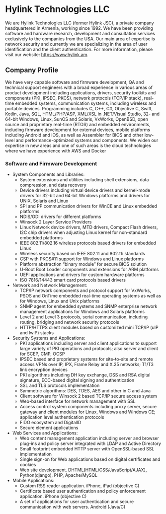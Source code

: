 # Hylink Technologies LLC

We are Hylink Technologies LLC (former Hylink JSC), a private company headquartered in Armenia, working since 1992. We have been providing software and hardware research, development and consultation services exclusively to the companies from the USA. Our main area of expertise is network security and currently we are specializing in the area of user identification and the client authentication. For more information, please visit our website: https://www.hylink.am.


## Company Profile
We have very capable software and firmware development, QA and technical support engineers with a broad experience in various areas of product development including applications, drivers, security toolkits and components (PKI, IPSEC, PKCS), network protocols (TCP/IP stack), real-time embedded systems, communication systems, including wireless and portable devices. Programming includes C, C++, C#, Objective C, Swift, Kotlin, Java, SQL, HTML/PHP/ASP, XML/XSL in .NET/Visual Studio, 32- and 64-bit Windows, Linux, SunOS and Solaris, VxWorks, OpenBSD, open source and proprietary real-time (RTOS) and embedded environments, including firmware development for external devices, mobile platforms including Android and iOS, as well as Assembler for BIOS and other low-level and performance-optimized systems and components. We widen our expertise in new areas and one of such areas is the cloud technologies where we have experience with AWS and Docker

### Software and Firmware Development
- System Components and Libraries:
  - System extensions and utilities including shell extensions, data compression, and data recovery
  - Device drivers including virtual device drivers and kernel-mode drivers for 32-bit and 64-bit Windows platforms and drivers for UNIX, Solaris and Linux
  - SPI and PP communication drivers for WinCE and Linux embedded platforms
  - NDIS/ODI drivers for different platforms
  - Winsock 2 Layer Service Providers
  - Linux Network device drivers, MTD drivers, Compact Flash drivers, I2C chip drivers when adjusting Linux kernel for non-standard embedded platforms
  - IEEE 802.11/802.16 wireless protocols based drivers for embedded Linux
  - Wireless security based on IEEE 802.11 and 802.11i standards
  - CSP with PKCS#11 support for Windows and Linux platforms
  - Platform abstraction “binary module” for secure BIOS solution
  - U-Boot Boot Loader components and extensions for ARM platforms
  - UEFI applications and drivers for custom hardware platforms
  - ISO 7816/14443 smart card protocols based drivers
- Network and Network Management:
  - TCP/IP network components and protocol support for VxWorks, PSOS and OnTime embedded real-time operating systems as well as for Windows, Linux and Unix platforms
  - SNMP agent for embedded systems and SNMP enterprise network management applications for Windows and Solaris platforms
  - Level 2 and Level 3 protocols, serial communication, including routing, bridging and network security protocols
  - HTTP/HTTPS client modules based on customized mini TCP/IP (uIP and lwIP) stacks
- Security Systems and Applications:
  - PKI applications including server and client applications to support large variety of PKI operations and protocols; also server and client for SCEP, CMP, OCSP
  - IPSEC based and proprietary systems for site-to-site and remote access VPNs over IP, IPX, Frame Relay and X.25 networks; T1/T3 link encryption devices
  - PKI algorithms including DH key exchange, DSS and RSA digital signature, ECC-based digital signing and authentication
  - SSL and TLS protocols implementation
  - Symmetric algorithms: DES, TDES, AES and other in C and Java
  - Client software for Winsock 2 based TCP/IP secure access system
  - Web-based interface for network management with SSL
  - Access control system components including proxy server, secure gateway and client modules for Linux, Windows and Windows CE; application level authentication protocols
  - FIDO ecosystem and DigitalID
  - Secure element applications
- Web Services and Applications:
  - Web content management application including server and browser plug-ins and policy server integrated with LDAP and Active Directory
  - Small footprint embedded HTTP server with OpenSSL-based SSL implementation
  - Single sign-on for Web applications based on digital certificates and cookies
  - Web site development. DHTML(HTML/CSS/JavaScript/AJAX), Python(django), PHP, Apache/MySQL
- Mobile Applications:
  - Custom RSS reader application. iPhone, iPad (objective C)
  - Certificate based user authentication and policy enforcement application. iPhone (objective C)
  - A set of applications for user authentication and secure communication with web servers. Android (Java/C)
